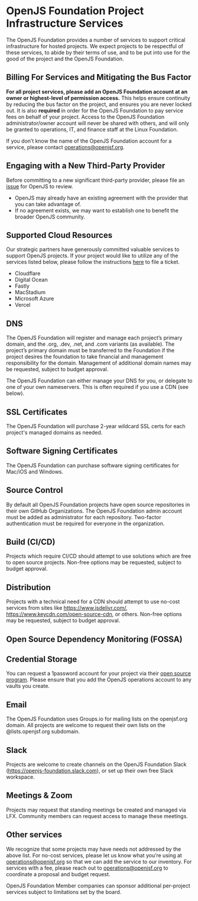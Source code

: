 # OpenJS Foundation Project Infrastructure Services

The OpenJS Foundation provides a number of services to support critical infrastructure for hosted projects. We expect projects to be respectful of these services, to abide by their terms of use, and to be put into use for the good of the project and the OpenJS Foundation.

## Billing For Services and Mitigating the Bus Factor
**For all project services, please add an OpenJS Foundation account at an owner or highest-level of permission access.**  This helps ensure continuity by reducing the bus factor on the project, and ensures you are never locked out. It is also **required** in order for the OpenJS Foundation to pay service fees on behalf of your project. Access to the OpenJS Foundation administrator/owner account will never be shared with others, and will only be granted to operations, IT, and finance staff at the Linux Foundation.

If you don’t know the name of the OpenJS Foundation account for a service, please contact operations@openjsf.org.

## Engaging with a New Third-Party Provider

Before committing to a new significant third-party provider, please file an [issue](https://github.com/openjs-foundation/cross-project-council/blob/main/project-resources/requesting_LFIT_support.md) for OpenJS to review.

* OpenJS may already have an existing agreement with the provider that you can take advantage of.
* If no agreement exists, we may want to establish one to benefit the broader OpenJS community.

## Supported Cloud Resources

Our strategic partners have generously committed valuable services to support OpenJS projects. If your project would like to utilize any of the services listed below, please follow the instructions [here](https://github.com/openjs-foundation/cross-project-council/blob/main/project-resources/requesting_LFIT_support.md) to file a ticket.

* Cloudflare
* Digital Ocean
* Fastly
* MacStadium
* Microsoft Azure
* Vercel

## DNS
The OpenJS Foundation will register and manage each project’s primary domain, and the .org, .dev, .net, and .com variants (as available). The project’s primary domain must be transferred to the Foundation if the project desires the foundation to take financial and management responsibility for the domain. Management of additional domain names may be requested, subject to budget approval.

The OpenJS Foundation can either manage your DNS for you, or delegate to one of your own nameservers. This is often required if you use a CDN (see below).

## SSL Certificates
The OpenJS Foundation will purchase 2-year wildcard SSL certs for each project's managed domains as needed.

## Software Signing Certificates
The OpenJS Foundation can purchase software signing certificates for Mac/iOS and Windows.

## Source Control
By default all OpenJS Foundation projects have open source repositories in their own GitHub Organizations. The OpenJS Foundation admin account must be added as administrator for each repository. Two-factor authentication must be required for everyone in the organization.

## Build (CI/CD)
Projects which require CI/CD should attempt to use solutions which are free to open source projects. Non-free options may be requested, subject to budget approval.

## Distribution
Projects with a technical need for a CDN should attempt to use no-cost services from sites like https://www.jsdelivr.com/, https://www.keycdn.com/open-source-cdn, or others. Non-free options may be requested, subject to budget approval.

## Open Source Dependency Monitoring (FOSSA)

## Credential Storage
You can request a 1password account for your project via their [open source program](https://github.com/1Password/for-open-source). Please ensure that you add the OpenJS operations account to any vaults you create. 

## Email
The OpenJS Foundation uses Groups.io for mailing lists on the openjsf.org domain. All projects are welcome to request their own lists on the @lists.openjsf.org subdomain.

## Slack
Projects are welcome to create channels on the OpenJS Foundation Slack (https://openjs-foundation.slack.com), or set up their own free Slack workspace.

## Meetings & Zoom
Projects may request that standing meetings be created and managed via LFX. Community members can request access to manage these meetings.

## Other services
We recognize that some projects may have needs not addressed by the above list. For no-cost services, please let us know what you’re using at operations@openjsf.org so that we can add the service to our inventory. For services with a fee, please reach out to operations@openjsf.org to coordinate a proposal and budget request.

OpenJS Foundation Member companies can sponsor additional per-project services subject to limitations set by the board. 
